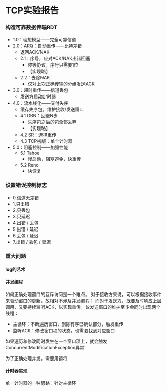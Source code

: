 # TCP实验报告

### 构造可靠数据传输RDT
- 1.0：理想模型——完全可靠信道
- 2.0：ARQ：自动重传——比特差错
  - 返回ACK/NAK
  - 2.1：序号，应对ACK/NAK出错阻塞
      - 停等协议，序号只需要1位
      - 【实现略】
  - 2.2：去除NAK
      - 仅对上次正确传输的分组发送ACK
- 3.0：超时重传——信道丢包
  - 发送方启动定时器
- 4.0：流水线化——交付失序
  - 缓存失序包，维护接收/发送窗口
  - 4.1 GBN：回退N步
    - 失序包之后的包全部丢弃
    - 【实现略】
  - 4.2 SR：选择重传
  - 4.3 TCP初版：单个计时器
- 5.0：阻塞控制——加强性能
    - 5.1 Tahoe
      - 慢启动，阻塞避免，快重传
    - 5.2 Reno
      - 快恢复

### 设置错误控制标志
- 0.信道无差错
- 1.只出错
- 2.只丢包
- 3.只延迟
- 4.出错 / 丢包
- 5.出错 / 延迟
- 6.丢包 / 延迟
- 7.出错 / 丢包 / 延迟

### 重大问题

#### log的艺术

#### 并发编程

如何正确处理窗口的互斥访问是一个难点。
对于接收方来说，可以根据接收事件来驱动窗口的更新，故相对不涉及并发编程；
而对于发送方，既要及时响应上层调用，又要持续监听ACK，以实现重传。故发送窗口的维护至少会同时出现两个线程：

- 主循环：不断遍历窗口，删除有序已确认部分，触发重传
- 监听ACK：修改窗口项的状态，也需要找到对应窗口

如果遍历和修改同时发生在一个窗口项上，就会触发ConcurrentModificationException异常

为了正确处理并发，需要用锁将



#### 计时器实现

单一计时器的一种思路：针对主循环